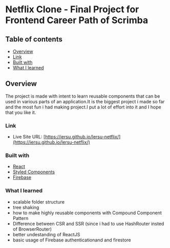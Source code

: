 # Netflix Clone - Final Project for Frontend Career Path of Scrimba

## Table of contents

- [Overview](#overview)
- [Link](#link)
- [Built with](#built-with)
- [What I learned](#what-i-learned)

## Overview

The project is made with intent to learn reusable components that can be used in various parts of an application.It is the biggest project i made so far and the most fun i had making project.I put a lot of effort into it and I hope that you like it.

### Link

- Live Site URL: [https://iersu.github.io/lersu-netflix/](https://iersu.github.io/lersu-netflix/)

### Built with

- [React](https://reactjs.org/)
- [Styled Components](https://styled-components.com/)
- [Firebase](https://firebase.google.com/)

### What I learned

- scalable folder structure
- tree shaking
- how to make highly reusable components with Compound Component Pattern
- Difference between CSR and SSR (since i had to use HashRouter insted of BrowserRouter)
- better undestanding of ReactJS
- basic usage of Firebase authenticationand and firestore
